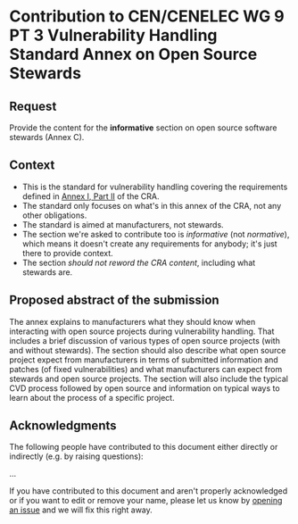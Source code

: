 # Contribution to CEN/CENELEC WG 9 PT 3 Vulnerability Handling Standard Annex on Open Source Stewards

## Request

Provide the content for the **informative** section on open source software stewards (Annex C).

## Context

- This is the standard for vulnerability handling covering the requirements defined in [Annex I, Part II](https://eur-lex.europa.eu/legal-content/EN/TXT/HTML/?uri=OJ:L_202402847#anx_I) of the CRA.
- The standard only focuses on what's in this annex of the CRA, not any other obligations.
- The standard is aimed at manufacturers, not stewards.
- The section we're asked to contribute too is _informative_ (not _normative_), which means it doesn't create any requirements for anybody; it's just there to provide context.
- The section *should not reword the CRA content*, including what stewards are.

## Proposed abstract of the submission

The annex explains to manufacturers what they should know when interacting with open source projects during vulnerability handling. That includes a brief discussion of various types of open source projects (with and without stewards). The section should also describe what open source project expect from manufacturers in terms of submitted information and patches (of fixed vulnerabilities) and what manufacturers can expect from stewards and open source projects. The section will also include the typical CVD process followed by open source and information on typical ways to learn about the process of a specific project.

## Acknowledgments

The following people have contributed to this document either directly or indirectly (e.g. by raising questions):

...

If you have contributed to this document and aren't properly acknowledged or if you want to edit or remove your name, please let us know by [opening an issue](https://github.com/orcwg/orcwg/issues/new) and we will fix this right away.
